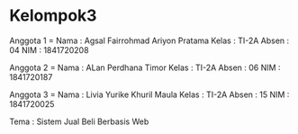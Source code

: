 # Kelompok3


Anggota 1 = Nama  : Agsal Fairrohmad Ariyon Pratama
            Kelas : TI-2A
            Absen : 04
            NIM   : 1841720208
           
Anggota 2 = Nama  : ALan Perdhana Timor
            Kelas : TI-2A
            Absen : 06
            NIM   : 1841720187
            
Anggota 3 = Nama  : Livia Yurike Khuril Maula
            Kelas : TI-2A
            Absen : 15
            NIM   : 1841720025
            
Tema : Sistem Jual Beli Berbasis Web
           
